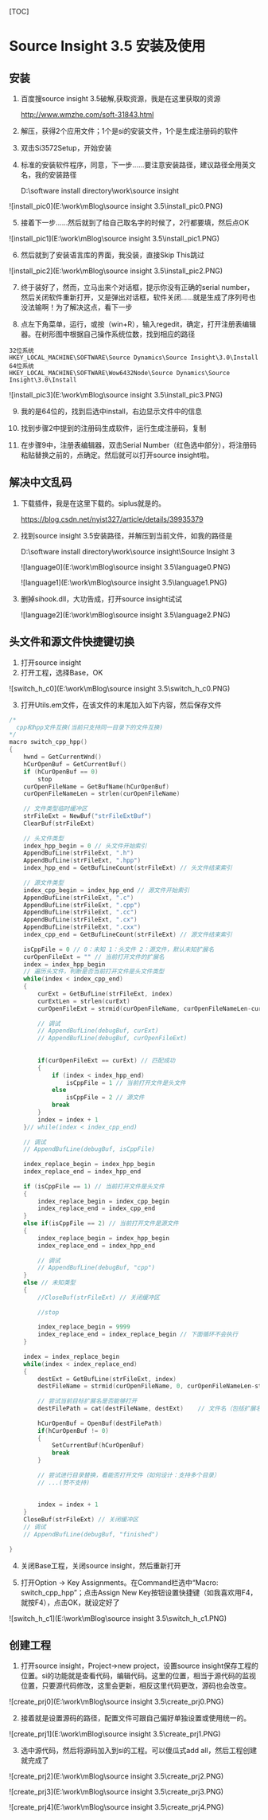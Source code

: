 [TOC]

# Source Insight 3.5 安装及使用

## 安装

1. 百度搜source insight 3.5破解,获取资源，我是在这里获取的资源

   http://www.wmzhe.com/soft-31843.html

2. 解压，获得2个应用文件；1个是si的安装文件，1个是生成注册码的软件

3. 双击Si3572Setup，开始安装

4. 标准的安装软件程序，同意，下一步......要注意安装路径，建议路径全用英文名，我的安装路径

   D:\software install directory\work\source insight

![install_pic0](E:\work\mBlog\source insight 3.5\install_pic0.PNG)

5. 接着下一步......然后就到了给自己取名字的时候了，2行都要填，然后点OK

![install_pic1](E:\work\mBlog\source insight 3.5\install_pic1.PNG)

6. 然后就到了安装语言库的界面，我没装，直接Skip This跳过

![install_pic2](E:\work\mBlog\source insight 3.5\install_pic2.PNG)

7. 终于装好了，然而，立马出来个对话框，提示你没有正确的serial number，然后关闭软件重新打开，又是弹出对话框，软件关闭......就是生成了序列号也没法输啊！为了解决这点，看下一步

8. 点左下角菜单，运行，或按（win+R），输入regedit，确定，打开注册表编辑器。在树形图中根据自己操作系统位数，找到相应的路径

```
32位系统
HKEY_LOCAL_MACHINE\SOFTWARE\Source Dynamics\Source Insight\3.0\Install
64位系统
HKEY_LOCAL_MACHINE\SOFTWARE\Wow6432Node\Source Dynamics\Source Insight\3.0\Install
```

![install_pic3](E:\work\mBlog\source insight 3.5\install_pic3.PNG)

9. 我的是64位的，找到后选中install，右边显示文件中的信息

10. 找到步骤2中提到的注册码生成软件，运行生成注册码，复制

11. 在步骤9中，注册表编辑器，双击Serial Number（红色选中部分），将注册码粘贴替换之前的，点确定。然后就可以打开source insight啦。

## 解决中文乱码

1. 下载插件，我是在这里下载的。siplus就是的。

   https://blog.csdn.net/nyist327/article/details/39935379

2. 找到source insight 3.5安装路径，并解压到当前文件，如我的路径是

   D:\software install directory\work\source insight\Source Insight 3

   ![language0](E:\work\mBlog\source insight 3.5\language0.PNG)

   ![language1](E:\work\mBlog\source insight 3.5\language1.PNG)

3. 删掉sihook.dll，大功告成，打开source insight试试

   ![language2](E:\work\mBlog\source insight 3.5\language2.PNG)

## 头文件和源文件快捷键切换

1. 打开source insight
2. 打开工程，选择Base，OK

![switch_h_c0](E:\work\mBlog\source insight 3.5\switch_h_c0.PNG)

3. 打开Utils.em文件，在该文件的末尾加入如下内容，然后保存文件

```c++
/* 
  cpp和hpp文件互换(当前只支持同一目录下的文件互换) 
*/ 
macro switch_cpp_hpp() 
{ 
    hwnd = GetCurrentWnd() 
    hCurOpenBuf = GetCurrentBuf() 
    if (hCurOpenBuf == 0) 
        stop 
    curOpenFileName = GetBufName(hCurOpenBuf) 
    curOpenFileNameLen = strlen(curOpenFileName) 
  
    // 文件类型临时缓冲区 
    strFileExt = NewBuf("strFileExtBuf") 
    ClearBuf(strFileExt) 
      
    // 头文件类型 
    index_hpp_begin = 0 // 头文件开始索引 
    AppendBufLine(strFileExt, ".h") 
    AppendBufLine(strFileExt, ".hpp") 
    index_hpp_end = GetBufLineCount(strFileExt) // 头文件结束索引 
      
    // 源文件类型 
    index_cpp_begin = index_hpp_end // 源文件开始索引 
    AppendBufLine(strFileExt, ".c") 
    AppendBufLine(strFileExt, ".cpp") 
    AppendBufLine(strFileExt, ".cc") 
    AppendBufLine(strFileExt, ".cx") 
    AppendBufLine(strFileExt, ".cxx") 
    index_cpp_end = GetBufLineCount(strFileExt) // 源文件结束索引 
  
    isCppFile = 0 // 0：未知 1：头文件 2：源文件，默认未知扩展名 
    curOpenFileExt = "" // 当前打开文件的扩展名 
    index = index_hpp_begin 
    // 遍历头文件，判断是否当前打开文件是头文件类型 
    while(index < index_cpp_end) 
    { 
        curExt = GetBufLine(strFileExt, index) 
        curExtLen = strlen(curExt) 
        curOpenFileExt = strmid(curOpenFileName, curOpenFileNameLen-curExtLen, curOpenFileNameLen) // 当前打开文件的扩展名 
          
        // 调试 
        // AppendBufLine(debugBuf, curExt) 
        // AppendBufLine(debugBuf, curOpenFileExt) 
  
          
        if(curOpenFileExt == curExt) // 匹配成功 
        { 
            if (index < index_hpp_end) 
                isCppFile = 1 // 当前打开文件是头文件 
            else 
                isCppFile = 2 // 源文件 
            break 
        } 
        index = index + 1 
    }// while(index < index_cpp_end) 
      
    // 调试 
    // AppendBufLine(debugBuf, isCppFile) 
  
    index_replace_begin = index_hpp_begin 
    index_replace_end = index_hpp_end 
      
    if (isCppFile == 1) // 当前打开文件是头文件 
    { 
        index_replace_begin = index_cpp_begin 
        index_replace_end = index_cpp_end 
    } 
    else if(isCppFile == 2) // 当前打开文件是源文件 
    { 
        index_replace_begin = index_hpp_begin 
        index_replace_end = index_hpp_end 
      
        // 调试 
        // AppendBufLine(debugBuf, "cpp") 
    } 
    else // 未知类型 
    { 
        //CloseBuf(strFileExt) // 关闭缓冲区 
  
        //stop 
      
        index_replace_begin = 9999 
        index_replace_end = index_replace_begin // 下面循环不会执行 
    } 
      
    index = index_replace_begin 
    while(index < index_replace_end) 
    { 
        destExt = GetBufLine(strFileExt, index) 
        destFileName = strmid(curOpenFileName, 0, curOpenFileNameLen-strlen(curOpenFileExt)) // 不包括扩展名，绝对路径 
          
        // 尝试当前目标扩展名是否能够打开 
        destFilePath = cat(destFileName, destExt)    // 文件名（包括扩展名） 
          
        hCurOpenBuf = OpenBuf(destFilePath) 
        if(hCurOpenBuf != 0) 
        { 
            SetCurrentBuf(hCurOpenBuf) 
            break 
        } 
          
        // 尝试进行目录替换，看能否打开文件（如何设计：支持多个目录） 
        // ...(赞不支持) 
  
          
        index = index + 1 
    } 
    CloseBuf(strFileExt) // 关闭缓冲区 
    // 调试 
    // AppendBufLine(debugBuf, "finished") 
      
}
```

4. 关闭Base工程，关闭source insight，然后重新打开

5. 打开Option -> Key Assignments。在Command栏选中“Macro: switch_cpp_hpp”；点击Assign New Key按钮设置快捷键（如我喜欢用F4，就按F4），点击OK，就设定好了

![switch_h_c1](E:\work\mBlog\source insight 3.5\switch_h_c1.PNG)

## 创建工程

1. 打开source insight，Project->new project，设置source insight保存工程的位置。si的功能就是查看代码，编辑代码。这里的位置，相当于源代码的监视位置，只要源代码修改，这里会更新，相反这里代码更改，源码也会改变。

![create_prj0](E:\work\mBlog\source insight 3.5\create_prj0.PNG)

2. 接着就是设置源码的路径，配置文件可跟自己偏好单独设置或使用统一的。

![create_prj1](E:\work\mBlog\source insight 3.5\create_prj1.PNG)

3. 选中源代码，然后将源码加入到si的工程。可以傻瓜式add all，然后工程创建就完成了

![create_prj2](E:\work\mBlog\source insight 3.5\create_prj2.PNG)

![create_prj3](E:\work\mBlog\source insight 3.5\create_prj3.PNG)

![create_prj4](E:\work\mBlog\source insight 3.5\create_prj4.PNG)
